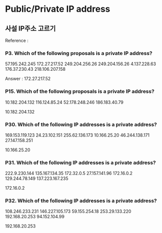 # Public/Private IP address

## 사설 IP주소 고르기
Reference : 

### P3. Which of the following proposals is a private IP address?
57.195.242.245
172.27.217.52
249.204.256.26
249.204.156.26
4.137.228.63
176.37.230.43
218.106.207.158

Answer : 172.27.217.52

### P15. Which of the following proposals is a private IP address?
10.182.204.132
116.124.85.24
52.178.248.246
186.183.40.79

10.182.204.132

### P30. Which of the following IP addresses is a private address?
169.153.119.123
24.23.102.151
255.62.136.173
10.166.25.20
46.244.138.171
27.147.158.251


10.166.25.20

### P31. Which of the following IP addresses is a private address?
222.9.230.144
135.167.134.35
172.32.0.5
27.157.141.96
172.16.0.2
129.244.78.149
137.223.167.235


172.16.0.2

### P32. Which of the following IP addresses is a private address?
108.246.233.231
146.227.105.173
59.155.254.18
253.29.133.220
192.168.20.253
94.152.104.99


192.168.20.253

